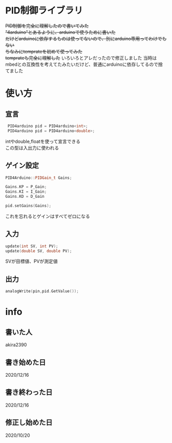 # PID制御ライブラリ
~~PID制御を完全に理解したので書いてみた  
"4arduino"とあるように、arduinoで使うために書いた  
だけどarduinoに依存するものは使ってないので、別にarduino専用ってわけでもない  
ちなみにtemprateを初めて使ってみた  
temprateも完全に理解した~~
いろいろとアレだったので修正しました
当時はmbedとの互換性を考えてたみたいだけど、普通にarduinoに依存してるので捨てました

# 使い方



## 宣言
```cpp:実はまだ試していないので本当にこれでいいのかはわからない_テストくらいしなさい.cpp
 PID4arduino pid = PID4arduino<int>;
 PID4arduino pid = PID4arduino<double>;

```
intやdouble,floatを使って宣言できる  
この型は入出力に使われる

## ゲイン設定
```cpp:hogehoge.cpp
PID4Arduino::PIDGain_t Gains;

Gains.KP = P_Gain;
Gains.KI = I_Gain;
Gains.KD = D_Gain

pid.setGains(Gains);
``` 
これを忘れるとゲインはすべてゼロになる  
## 入力
```cpp:fugafuga.cpp
update(int SV, int PV);
update(double SV, double PV);
```
SVが目標値、PVが測定値

## 出力
```cpp:piyopiyo.cpp
analogWrite(pin,pid.GetValue());
```


# info
## 書いた人
 akira2390

## 書き始めた日
 2020/12/16

## 書き終わった日
 2020/12/16

## 修正し始めた日
 2020/10/20